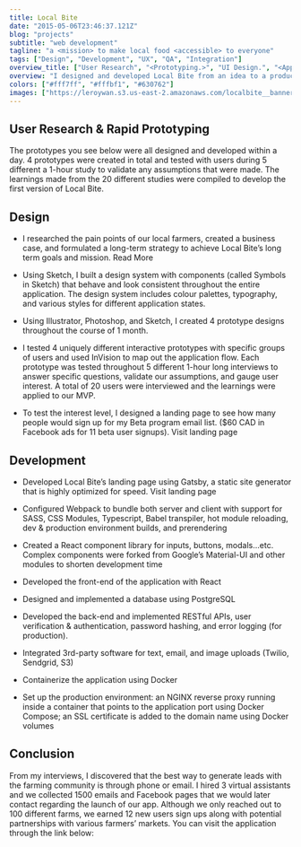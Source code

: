 ```yaml
---
title: Local Bite
date: "2015-05-06T23:46:37.121Z"
blog: "projects"
subtitle: "web development"
tagline: "a <mission> to make local food <accessible> to everyone"
tags: ["Design", "Development", "UX", "QA", "Integration"]
overview_title: ["User Research", "<Prototyping.>", "UI Design.", "<App Development.>", "Deployment."]
overview: "I designed and developed Local Bite from an idea to a production-grade MVP used with a local farming cooperative. Local Bite is an e-commerce platform and marketplace that enables farmers to sell their produce online and manage order pickups."
colors: ["#fff7ff", "#fffbf1", "#630762"]
images: ["https://leroywan.s3.us-east-2.amazonaws.com/localbite__banner.png", "https://leroywan.s3.us-east-2.amazonaws.com/holigos-banner.png"]
---
```

## User Research & Rapid Prototyping
The prototypes you see below were all designed and developed within a day. 4 prototypes were created in total and tested with users during 5 different a 1-hour study to validate any assumptions that were made. The learnings made from the 20 different studies were compiled to develop the first version of Local Bite.

## Design
- I researched the pain points of our local farmers, created a business case, and formulated a long-term strategy to achieve Local Bite’s long term goals and mission. Read More

- Using Sketch, I built a design system with components (called Symbols in Sketch) that behave and look consistent throughout the entire application. The design system includes colour palettes, typography, and various styles for different application states. 

- Using Illustrator, Photoshop, and Sketch, I created 4 prototype designs throughout the course of 1 month. 

- I tested 4 uniquely different interactive prototypes with specific groups of users and used InVision to map out the application flow. Each prototype was tested throughout 5 different 1-hour long interviews to answer specific questions, validate our assumptions, and gauge user interest. A total of 20 users were interviewed and the learnings were applied to our MVP.

- To test the interest level, I designed a landing page to see how many people would sign up for my Beta program email list. ($60 CAD in Facebook ads for 11 beta user signups). Visit landing page

## Development
- Developed Local Bite’s landing page using Gatsby, a static site generator that is highly optimized for speed. Visit landing page

- Configured Webpack to bundle both server and client with support for SASS, CSS Modules, Typescript, Babel transpiler, hot module reloading, dev & production environment builds, and prerendering

- Created a React component library for inputs, buttons, modals…etc. Complex components were forked from Google’s Material-UI and other modules to shorten development time

- Developed the front-end of the application with React

- Designed and implemented a database using PostgreSQL

- Developed the back-end and implemented RESTful APIs, user verification & authentication, password hashing, and error logging (for production).

- Integrated 3rd-party software for text, email, and image uploads (Twilio, Sendgrid, S3)

- Containerize the application using Docker

- Set up the production environment: an NGINX reverse proxy running inside a container that points to the application port using Docker Compose; an SSL certificate is added to the domain name using Docker volumes

## Conclusion

From my interviews, I discovered that the best way to generate leads with the farming community is through phone or email. I hired 3 virtual assistants and we collected 1500 emails and Facebook pages that we would later contact regarding the launch of our app. Although we only reached out to 100 different farms, we earned 12 new users sign ups along with potential partnerships with various farmers’ markets. You can visit the application through the link below: